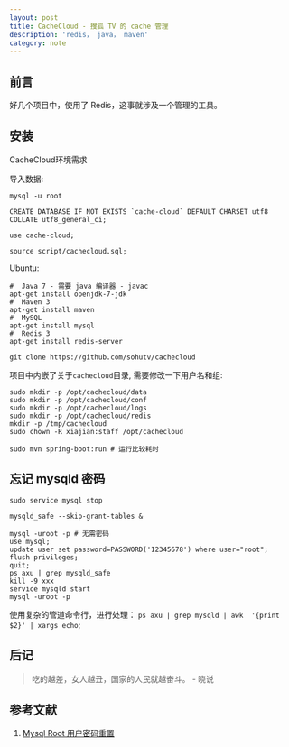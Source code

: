 ```yaml
---
layout: post
title: CacheCloud - 搜狐 TV 的 cache 管理
description: 'redis， java， maven'
category: note
---
```


## 前言

好几个项目中，使用了 Redis，这事就涉及一个管理的工具。 


## 安装

CacheCloud环境需求

导入数据: 

```
mysql -u root

CREATE DATABASE IF NOT EXISTS `cache-cloud` DEFAULT CHARSET utf8 COLLATE utf8_general_ci;

use cache-cloud;

source script/cachecloud.sql;
```

Ubuntu: 

```
#  Java 7 - 需要 java 编译器 - javac
apt-get install openjdk-7-jdk
#  Maven 3
apt-get install maven
#  MySQL
apt-get install mysql
#  Redis 3
apt-get install redis-server

git clone https://github.com/sohutv/cachecloud
```

项目中内嵌了关于`cachecloud`目录, 需要修改一下用户名和组: 

```
sudo mkdir -p /opt/cachecloud/data
sudo mkdir -p /opt/cachecloud/conf
sudo mkdir -p /opt/cachecloud/logs
sudo mkdir -p /opt/cachecloud/redis
mkdir -p /tmp/cachecloud
sudo chown -R xiajian:staff /opt/cachecloud

sudo mvn spring-boot:run # 运行比较耗时
```

## 忘记 mysqld 密码


```
sudo service mysql stop

mysqld_safe --skip-grant-tables &

mysql -uroot -p # 无需密码
use mysql;
update user set password=PASSWORD('12345678') where user="root";
flush privileges;
quit;
ps axu | grep mysqld_safe 
kill -9 xxx
service mysqld start
mysql -uroot -p 
```

使用复杂的管道命令行，进行处理： `ps axu | grep mysqld | awk  '{print $2}' | xargs echo`;

## 后记

> 吃的越差，女人越丑，国家的人民就越奋斗。 - 晓说

## 参考文献

1. [Mysql Root 用户密码重置](http://jingyan.baidu.com/article/63f236280a11680208ab3d91.html)
